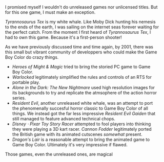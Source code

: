 I promised myself I wouldn't do unreleased games nor unlicensed titles. But for this one game, I must make an exception.

*Tyrannosaurus Tex* is my white whale. Like Moby Dick hunting his nemesis to the ends of the earth, I was sailing on the internet seas forever waiting for the perfect catch. From the moment I first heard of *Tyrannosaurus Tex*, I had to own this game. Because it's a first-person shooter!

As we have previously discussed time and time again, by 2001, there was this small but vibrant community of developpers who could make the Game Boy Color do crazy things.

- *Heroes of Might & Magic* tried to bring the storied PC game to Game Boy Color.
- *Warlocked* legitimately simplified the rules and controls of an RTS for portable play.
- *Alone in the Dark: The New Nightmare* used high resolution images for its backgrounds to try and replicate the atmsophere of the action horror series.
- *Resident Evil*, another unreleased white whale, was an attempt to port the phenomenally succesful horror classic to Game Boy Color of all things. We instead got the far less impressive *Resident Evil Gaiden* that still managed to feature advanced technical chops.
- *Disney ⋅ Pixar Toy Story Racer* attempted to fool players into thinking they were playing a 3D kart racer. *Cannon Fodder* legitimately ported the British game with its animated cutscenes *somewhat* present.
- *Dragon's Lair* is a reasonable attempt to bring the animated game to Game Boy Color. Ultimately it's very impressive if flawed.

Those games, even the unreleased ones, are magical